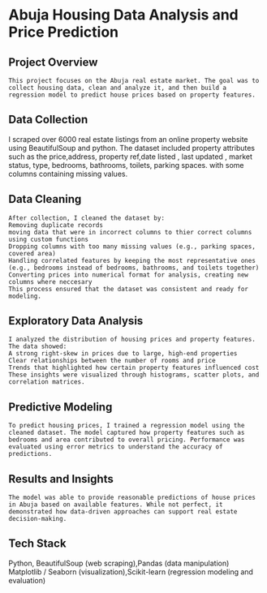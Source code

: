 # Abuja Housing Data Analysis and Price Prediction
## Project Overview

    This project focuses on the Abuja real estate market. The goal was to collect housing data, clean and analyze it, and then build a regression model to predict house prices based on property features.

## Data Collection

I scraped over 6000 real estate listings from an online property website using BeautifulSoup and python. The dataset included property attributes such as the price,address, property ref,date listed , last updated , market status, type, bedrooms, bathrooms, toilets, parking spaces. with some columns  containing missing values.

## Data Cleaning
    
    After collection, I cleaned the dataset by:
    Removing duplicate records
    moving data that were in incorrect columns to thier correct columns using custom functions
    Dropping columns with too many missing values (e.g., parking spaces, covered area)
    Handling correlated features by keeping the most representative ones (e.g., bedrooms instead of bedrooms, bathrooms, and toilets together)
    Converting prices into numerical format for analysis, creating new columns where neccesary
    This process ensured that the dataset was consistent and ready for modeling.

## Exploratory Data Analysis

    I analyzed the distribution of housing prices and property features. The data showed:
    A strong right-skew in prices due to large, high-end properties
    Clear relationships between the number of rooms and price
    Trends that highlighted how certain property features influenced cost
    These insights were visualized through histograms, scatter plots, and correlation matrices.

## Predictive Modeling
 
    To predict housing prices, I trained a regression model using the cleaned dataset. The model captured how property features such as bedrooms and area contributed to overall pricing. Performance was evaluated using error metrics to understand the accuracy of predictions.

## Results and Insights

    The model was able to provide reasonable predictions of house prices in Abuja based on available features. While not perfect, it demonstrated how data-driven approaches can support real estate decision-making.

## Tech Stack
Python, BeautifulSoup (web scraping),Pandas (data manipulation)
Matplotlib / Seaborn (visualization),Scikit-learn (regression modeling and evaluation)


